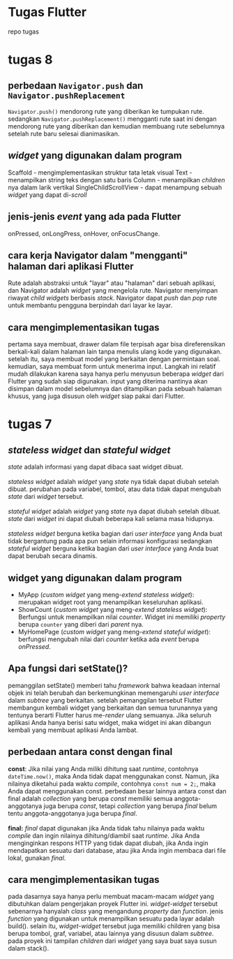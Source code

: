# Tugas Flutter
repo tugas
<br>
# tugas 8
## perbedaan `Navigator.push` dan `Navigator.pushReplacement`
`Navigator.push()` mendorong rute yang diberikan ke tumpukan rute. sedangkan `Navigator.pushReplacement()` mengganti rute saat ini dengan mendorong rute yang diberikan dan kemudian membuang rute sebelumnya setelah rute baru selesai dianimasikan.
## _widget_ yang digunakan dalam program
Scaffold - mengimplementasikan struktur tata letak visual
Text - menampilkan string teks dengan satu baris
Column - menampilkan _children_ nya dalam larik vertikal
SingleChildScrollView - dapat menampung sebuah _widget_ yang dapat di-_scroll_
## jenis-jenis _event_ yang ada pada Flutter
onPressed, onLongPress, onHover, onFocusChange.
## cara kerja Navigator dalam "mengganti" halaman dari aplikasi Flutter
Rute adalah abstraksi untuk "layar" atau "halaman" dari sebuah aplikasi, dan Navigator adalah _widget_ yang mengelola rute. Navigator menyimpan riwayat _child widgets_ berbasis _stack_. Navigator dapat _push_ dan _pop_ rute untuk membantu pengguna berpindah dari layar ke layar.
## cara mengimplementasikan tugas
pertama saya membuat, drawer dalam file terpisah agar bisa direferensikan berkali-kali dalam halaman lain tanpa menulis ulang kode yang digunakan. setelah itu, saya membuat model yang berkaitan dengan permintaan soal. kemudian, saya membuat form untuk menerima input. Langkah ini relatif mudah dilakukan karena saya hanya perlu menyusun beberapa _widget_ dari Flutter yang sudah siap digunakan. input yang diterima nantinya akan disimpan dalam model sebelumnya dan ditampilkan pada sebuah halaman khusus, yang juga disusun oleh _widget_ siap pakai dari Flutter.
<br>
# tugas 7
## _stateless widget_ dan _stateful widget_
_state_ adalah informasi yang dapat dibaca saat widget dibuat.
<br><br>
_stateless widget_ adalah _widget_ yang _state_ nya tidak dapat diubah setelah dibuat. perubahan pada variabel, tombol, atau data tidak dapat mengubah _state_ dari _widget_ tersebut.
<br><br>
_stateful widget_ adalah _widget_ yang _state_ nya dapat diubah setelah dibuat. _state_ dari _widget_ ini dapat diubah beberapa kali selama masa hidupnya.
<br><br>
_stateless widget_ berguna ketika bagian dari _user interface_ yang Anda buat tidak bergantung pada apa pun selain informasi konfigurasi sedangkan _stateful widget_ berguna ketika bagian dari _user interface_ yang Anda buat dapat berubah secara dinamis.
## widget yang digunakan dalam program
- MyApp (_custom widget_ yang meng-_extend_ _stateless widget_): merupakan widget root yang menampilkan keseluruhan aplikasi.
- ShowCount (_custom widget_ yang meng-_extend_ _stateless widget_): Berfungsi untuk menampilkan nilai _counter_. Widget ini memiliki _property_ berupa `counter` yang diberi dari _parent_ nya.
- MyHomePage (_custom widget_ yang meng-_extend_ _stateful widget_): berfungsi mengubah nilai dari _counter_ ketika ada _event_ berupa _onPressed_.
## Apa fungsi dari setState()?
pemanggilan setState() memberi tahu _framework_ bahwa keadaan internal objek ini telah berubah dan berkemungkinan memengaruhi _user interface_ dalam _subtree_ yang berkaitan. setelah pemanggilan tersebut Flutter membangun kembali widget yang berkaitan dan semua turunannya yang tentunya berarti Flutter harus me-_render_ ulang semuanya. Jika seluruh aplikasi Anda hanya berisi satu widget, maka widget ini akan dibangun kembali yang membuat aplikasi Anda lambat.
## perbedaan antara const dengan final
<b>const</b>:
Jika nilai yang Anda miliki dihitung saat _runtime_, contohnya `dateTime.now()`, maka Anda tidak dapat menggunakan const. Namun, jika nilainya diketahui pada waktu _compile_, contohnya `const num = 2;`, maka Anda dapat menggunakan const. perbedaan besar lainnya antara const dan final adalah _collection_ yang berupa _const_ memiliki semua anggota-anggotanya juga berupa _const_, tetapi _collection_ yang berupa _final_ belum tentu anggota-anggotanya juga berupa _final_.
<br><br>
<b>final:</b>
_final_ dapat digunakan jika Anda tidak tahu nilainya pada waktu _compile_ dan ingin nilainya dihitung/diambil saat _runtime_. Jika Anda menginginkan respons HTTP yang tidak dapat diubah, jika Anda ingin mendapatkan sesuatu dari database, atau jika Anda ingin membaca dari file lokal, gunakan _final_.
##  cara mengimplementasikan tugas
pada dasarnya saya hanya perlu membuat macam-macam _widget_ yang dibutuhkan dalam pengerjakan proyek Flutter ini. _widget-widget_ tersebut sebenarnya hanyalah _class_ yang mengandung _property_ dan _function_. jenis _function_ yang digunakan untuk menampilkan sesuatu pada layar adalah build(). selain itu, _widget-widget_ tersebut juga memiliki children yang bisa berupa tombol, graf, variabel, atau lainnya yang disusun dalam _subtree_. pada proyek ini tampilan _children_ dari _widget_ yang saya buat saya susun dalam stack().
